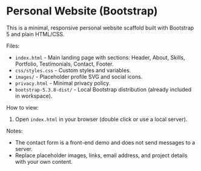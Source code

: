 # Personal Website (Bootstrap)

This is a minimal, responsive personal website scaffold built with Bootstrap 5 and plain HTML/CSS.

Files:
- `index.html` - Main landing page with sections: Header, About, Skills, Portfolio, Testimonials, Contact, Footer.
- `css/styles.css` - Custom styles and variables.
- `images/` - Placeholder profile SVG and social icons.
- `privacy.html` - Minimal privacy policy.
- `bootstrap-5.3.8-dist/` - Local Bootstrap distribution (already included in workspace).

How to view:
1. Open `index.html` in your browser (double click or use a local server).

Notes:
- The contact form is a front-end demo and does not send messages to a server.
- Replace placeholder images, links, email address, and project details with your own content.
